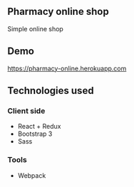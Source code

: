 ## Pharmacy online shop
Simple online shop
## Demo
https://pharmacy-online.herokuapp.com
## Technologies used
### Client side
* React + Redux
* Bootstrap 3
* Sass
### Tools
* Webpack
